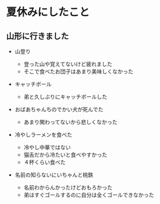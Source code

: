 # 夏休みにしたこと

## 山形に行きました
- 山登り<br>
    - 登った山や覚えてないけど疲れました
    - そこで食べたお団子はあまり美味しくなかった

- キャッチボール
    - 弟と久しぶりにキャッチボールした

- おばあちゃんちのでかい犬が死んでた
    - あまり関わってないから悲しくなかった

- 冷やしラーメンを食べた　
    - 冷やし中華ではない
    - 猫舌だから冷たいと食べやすかった
    - ４杯くらい食べた

- 名前の知らないにいちゃんと桃鉄
    - 名前わからんかったけどおもろかった
    - 弟はすぐゴールするのに自分は全くゴールできなかった

